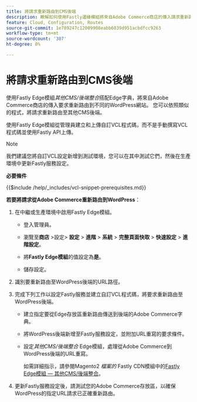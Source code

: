 ```yaml
---
title: 將請求重新路由到CMS後端
description: 瞭解如何使用Fastly邊緣模組將來自Adobe Commerce商店的傳入請求重新路由到單獨的WordPress網站。
feature: Cloud, Configuration, Routes
source-git-commit: 1e789247c12009908eabb6039d951acbdfcc9263
workflow-type: tm+mt
source-wordcount: '307'
ht-degree: 0%

---
```


# 將請求重新路由到CMS後端

使用Fastly Edge模組&#x200B;_其他CMS/後端整合_&#x200B;搭配Edge字典，將來自Adobe Commerce商店的傳入要求重新路由到不同的WordPress網站。 您可以依照類似的程式，將請求重新路由至其他CMS後端。

使用Fastly Edge模組從管理員建立和上傳自訂VCL程式碼，而不是手動撰寫VCL程式碼並使用Fastly API上傳。

>[!NOTE]
>
>我們建議您將自訂VCL設定新增到測試環境，您可以在其中測試它們，然後在生產環境中更新Fastly服務設定。

**必要條件**

{{$include /help/_includes/vcl-snippet-prerequisites.md}}

**若要將請求從Adobe Commerce重新路由到WordPress**：

1. 在中繼或生產環境中啟用Fastly Edge模組。

   - 登入管理員。

   - 瀏覽至&#x200B;**商店** >設定> **設定** > **進階** > **系統** > **完整頁面快取** > **快速設定** > **進階設定**。

   - 將&#x200B;**Fastly Edge模組**&#x200B;的值設定為&#x200B;**是**。

   - 儲存設定。

1. 識別要重新路由至WordPress後端的URL路徑。

1. 完成下列工作以設定Fastly服務並建立自訂VCL程式碼，將要求重新路由至WordPress後端。

   - 建立指定要從Edge存放區重新路由傳送到後端的Adobe Commerce字典。

   - 將WordPress後端新增至Fastly服務設定，並附加URL重寫的要求條件。

   - 設定&#x200B;_其他CMS/後端整合_ Edge模組，處理從Adobe Commerce到WordPress後端的URL重寫。

     如需詳細指示，請參閱Magento2 _檔案的_ Fastly CDN模組中的[Fastly Edge模組 — 其他CMS/後端整合](https://github.com/fastly/fastly-magento2/blob/master/Documentation/Guides/Edge-Modules/EDGE-MODULE-OTHER-CMS-INTEGRATION.md)。

1. 更新Fastly服務設定後，請測試您的Adobe Commerce存放區，以確保WordPress的指定URL請求已正確重新路由。

